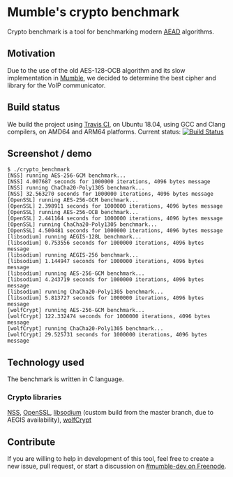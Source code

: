 # Mumble's crypto benchmark
Crypto benchmark is a tool for benchmarking modern [AEAD](https://en.wikipedia.org/wiki/Authenticated_encryption#Authenticated_encryption_with_associated_data_(AEAD)) algorithms.

## Motivation
Due to the use of the old AES-128-OCB algorithm and its slow implementation in [Mumble](https://github.com/mumble-voip/mumble), we decided to determine the best cipher and library for the VoIP communicator.


## Build status
We build the project using [Travis CI](https://travis-ci.com), on Ubuntu 18.04, using GCC and Clang compilers, on AMD64 and ARM64 platforms. Current status: [![Build Status](https://travis-ci.com/mumble-voip/crypto-benchmark.svg?branch=master)](https://travis-ci.com/mumble-voip/crypto-benchmark)

## Screenshot / demo
```
$ ./crypto_benchmark
[NSS] running AES-256-GCM benchmark...
[NSS] 4.007687 seconds for 1000000 iterations, 4096 bytes message
[NSS] running ChaCha20-Poly1305 benchmark...
[NSS] 32.563270 seconds for 1000000 iterations, 4096 bytes message
[OpenSSL] running AES-256-GCM benchmark...
[OpenSSL] 2.398911 seconds for 1000000 iterations, 4096 bytes message
[OpenSSL] running AES-256-OCB benchmark...
[OpenSSL] 2.441164 seconds for 1000000 iterations, 4096 bytes message
[OpenSSL] running ChaCha20-Poly1305 benchmark...
[OpenSSL] 4.500481 seconds for 1000000 iterations, 4096 bytes message
[libsodium] running AEGIS-128L benchmark...
[libsodium] 0.753556 seconds for 1000000 iterations, 4096 bytes message
[libsodium] running AEGIS-256 benchmark...
[libsodium] 1.144947 seconds for 1000000 iterations, 4096 bytes message
[libsodium] running AES-256-GCM benchmark...
[libsodium] 4.243719 seconds for 1000000 iterations, 4096 bytes message
[libsodium] running ChaCha20-Poly1305 benchmark...
[libsodium] 5.813727 seconds for 1000000 iterations, 4096 bytes message
[wolfCrypt] running AES-256-GCM benchmark...
[wolfCrypt] 122.332474 seconds for 1000000 iterations, 4096 bytes message
[wolfCrypt] running ChaCha20-Poly1305 benchmark...
[wolfCrypt] 29.525731 seconds for 1000000 iterations, 4096 bytes message
```

## Technology used
The benchmark is written in C language.
### Crypto libraries
[NSS](https://developer.mozilla.org/en-US/docs/Mozilla/Projects/NSS), [OpenSSL](https://www.openssl.org/), [libsodium](https://doc.libsodium.org/) (custom build from the master branch, due to AEGIS availability), [wolfCrypt](https://www.wolfssl.com/products/wolfcrypt-2/)

## Contribute
If you are willing to help in development of this tool, feel free to create a new issue, pull request, or start a discussion on [#mumble-dev on Freenode](irc://chat.freenode.net/mumble-dev).
